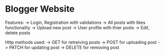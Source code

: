 # Blogger Website

Features:
-> Login, Registration with validations
-> All posts with likes functionality
-> Upload new post
-> User profile with thier posts
-> Edit, delete posts

Http methods used:
-> GET for retreiving posts
-> POST for uploading post
-> PATCH for updating post
-> DELETE for removing post
